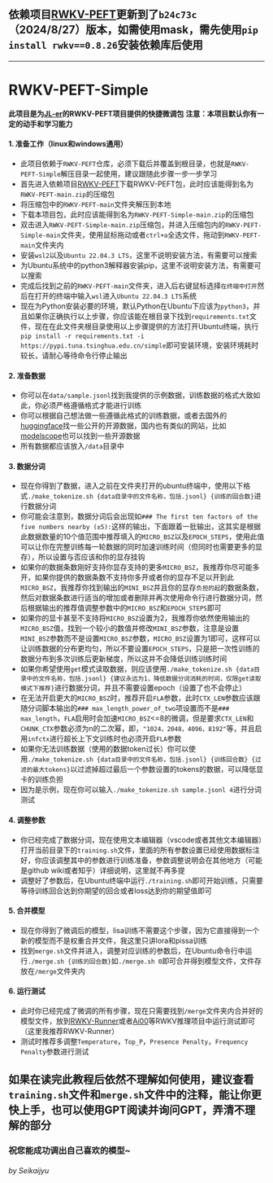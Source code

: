 ## 依赖项目[RWKV-PEFT](https://github.com/Seikaijyu/RWKV-PEFT)更新到了`b24c73c`（2024/8/27）版本，如需使用mask，需先使用`pip install rwkv==0.8.26`安装依赖库后使用
---
# RWKV-PEFT-Simple

**此项目是为[JL-er](https://github.com/JL-er)的RWKV-PEFT项目提供的快捷微调包**
**注意：本项目默认你有一定的动手和学习能力**
#### 1. 准备工作（linux和windows通用）
* 此项目依赖于`RWKV-PEFT`仓库，必须下载后并覆盖到根目录，也就是`RWKV-PEFT-Simple`解压目录一起使用，建议跟随此步骤一步一步学习
* 首先进入依赖项目[RWKV-PEFT](https://github.com/Seikaijyu/RWKV-PEFT)下载RWKV-PEFT包，此时应该能得到名为`RWKV-PEFT-main.zip`的压缩包
* 将压缩包中的`RWKV-PEFT-main`文件夹解压到本地
* 下载本项目包，此时应该能得到名为`RWKV-PEFT-Simple-main.zip`的压缩包
* 双击进入`RWKV-PEFT-Simple-main.zip`压缩包，并进入压缩包内的`RWKV-PEFT-Simple-main`文件夹，使用鼠标拖动或者`ctrl+a`全选文件，拖动到`RWKV-PEFT-main`文件夹内
* 安装`wsl2`以及`Ubuntu 22.04.3 LTS`，这里不说明安装方法，有需要可以搜索
* 为Ubuntu系统中的python3解释器安装pip，这里不说明安装方法，有需要可以搜索
* 完成后找到之前的`RWKV-PEFT-main`文件夹，进入后右键鼠标选择`在终端中打开`然后在打开的终端中输入`wsl`进入`Ubuntu 22.04.3 LTS`系统
* 现在为Python安装必要的环境，默认Python在Ubuntu下应该为`python3`，并且如果你正确执行以上步骤，你应该能在根目录下找到`requirements.txt`文件，现在在此文件夹根目录使用以上步骤提供的方法打开Ubuntu终端，执行`pip install -r requirements.txt -i https://pypi.tuna.tsinghua.edu.cn/simple`即可安装环境，安装环境耗时较长，请耐心等待命令行停止输出
#### 2. 准备数据
* 你可以在`data/sample.jsonl`找到我提供的示例数据，训练数据的格式大致如此，你必须严格遵循格式才能进行训练
* 你可以根据自己想法做一些遵循此格式的训练数据，或者去国外的[huggingface](https://huggingface.co/)找一些公开的开源数据，国内也有类似的网站，比如[modelscope](https://modelscope.cn/)也可以找到一些开源数据
* 所有数据都应该放入`/data`目录中
#### 3. 数据分词
* 现在你得到了数据，进入之前在文件夹打开的ubuntu终端中，使用以下格式`./make_tokenize.sh {data目录中的文件名称，包括.jsonl} {训练的回合数}`进行数据分词
* 你可能会注意到，数据分词后会出现如`### The first ten factors of the five numbers nearby (±5):`这样的输出，下面跟着一批输出，这其实是根据此数据数量的10个值范围中推荐填入的`MICRO_BSZ`以及`EPOCH_STEPS`，使用此值可以让你在完整训练每一轮数据的同时加速训练时间（但同时也需要更多的显存），所以设置与否应该和你的显存挂钩
* 如果你的数据条数刚好支持你显存支持的更多`MICRO_BSZ`，我推荐你尽可能多开，如果你提供的数据条数不支持你多开或者你的显存不足以开到此`MICRO_BSZ`，我推荐你找到输出的`MINI_BSZ`并且你的显存`负担的起`的数据条数，然后对数据条数进行适当的增加或者删除并再次使用命令行进行数据分词，然后根据输出的推荐值调整参数中的`MICRO_BSZ`和`EPOCH_STEPS`即可
* 如果你的显卡甚至不支持将`MICRO_BSZ`设置为2，我推荐你依然使用输出的`MICRO_BSZ`值，找到一个较小的数值并修改`MINI_BSZ`参数，注意是设置`MINI_BSZ`参数而不是设置`MICRO_BSZ`参数，`MICRO_BSZ`设置为1即可，这样可以让训练数据的分布更均匀，所以不要设置`EPOCH_STEPS`，只是把一次性训练的数据分布到多次训练后更新梯度，所以这并不会降低训练训练时间
* 如果你希望使用`get`模式读取数据，则应该使用`./make_tokenize.sh {data目录中的文件名称，包括.jsonl} {建议永远为1，降低数据分词消耗的时间，仅限get读取模式下推荐}`进行数据分词，并且不需要设置epoch（设置了也不会停止）
* 在无法开启更大的`MICRO_BSZ`时，推荐开启`FLA`参数，此时`CTX_LEN`参数应该跟随分词脚本输出的`### max_length_power_of_two`项设置而不是`### max_length`，`FLA`启用时会加速`MICRO_BSZ`<=8的微调，但是要求`CTX_LEN`和`CHUNK_CTX`参数必须为n的二次幂，即，`"1024，2048，4096，8192"`等，并且启用`infctx`进行超长上下文训练时也必须开启`FLA`参数
* 如果你无法训练数据（使用的数据token过长）你可以使用`./make_tokenize.sh {data目录中的文件名称，包括.jsonl} {训练回合数} {过滤的最大tokens}`以过滤掉超过最后一个参数设置的tokens的数据，可以降低显卡的训练负担
* 因为是示例，现在你可以输入`./make_tokenize.sh sample.jsonl 4`进行分词测试
#### 4. 调整参数
* 你已经完成了数据分词，现在使用文本编辑器（vscode或者其他文本编辑器）打开当前目录下的`training.sh`文件，里面的所有参数设置已经使用数据标注好，你应该调整其中的参数进行训练准备，参数调整说明会在其他地方（可能是github wiki或者知乎）详细说明，这里就不再多提
* 调整好了参数后，在Ubuntu终端中运行`./training.sh`即可开始训练，只需要等待训练回合达到你期望的回合或者loss达到你的期望值即可
#### 5. 合并模型
* 现在你得到了微调后的模型，lisa训练不需要这个步骤，因为它直接得到一个新的模型而不是权重合并文件，我这里只讲lora和pissa训练
* 找到`merge.sh`文件并进入，调整对应训练的参数后，在Ubuntu命令行中运行`./merge.sh {训练的回合数}`如`./merge.sh 0`即可合并得到模型文件，文件存放在`/merge`文件夹内
#### 6. 运行测试
* 此时你已经完成了微调的所有步骤，现在只需要找到`/merge`文件夹内合并好的模型文件，放到[RWKV-Runner](https://github.com/josStorer/RWKV-Runner)或者[Ai00](https://github.com/Ai00-X/ai00_server)等RWKV推理项目中运行测试即可（这里我推荐RWKV-Runner）
* 测试时推荐多调整`Temperature`，`Top_P`，`Presence Penalty`，`Frequency Penalty`参数进行测试
## 如果在读完此教程后依然不理解如何使用，建议查看`training.sh`文件和`merge.sh`文件中的注释，能让你更快上手，也可以使用GPT阅读并询问GPT，弄清不理解的部分
### 祝您能成功调出自己喜欢的模型~

###### by Seikaijyu
